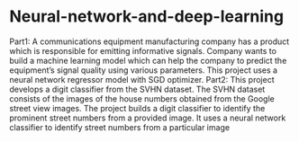 # Neural-network-and-deep-learning
Part1: A  communications  equipment  manufacturing  company  has  a  product  which  is  responsible  for  emitting  informative  signals.  Company  wants  to  build  a machine learning model which can help the company to predict the equipment’s signal quality using various parameters.
This project uses a neural network regressor model with SGD optimizer.
Part2: This project develops a digit classifier from the SVHN dataset. The SVHN dataset consists of the images of the house numbers obtained from the Google street view images. The project
builds a digit classifier to identify the prominent street numbers from a provided image. It uses a neural network classifier to identify street numbers from a particular image

